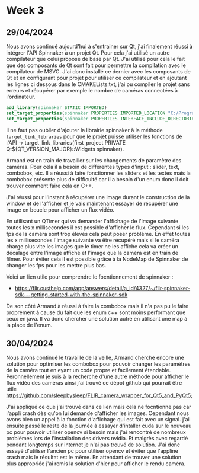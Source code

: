 # Week 3

## 29/04/2024

Nous avons continué aujourd'hui à s'entrainer sur Qt, j'ai finalement réussi à intégrer l'API Spinnaker à un projet Qt. Pour cela j'ai utilisé un autre compilateur que celui proposé de base par Qt. J'ai utilisé pour cela le fait que des composants de Qt sont fait pour permettre la compilation avec le compilateur de MSVC. J'ai donc installé ce dernier avec les composants de Qt et en configurant pour projet pour utiliser ce compilateur et en ajoutant les lignes ci dessous dans le CMAKELists.txt, j'ai pu compiler le projet sans erreurs et récupérer par exemple le nombre de caméras connectées à l'ordinateur.

```cmake
add_library(spinnaker STATIC IMPORTED)
set_target_properties(spinnaker PROPERTIES IMPORTED_LOCATION "C:/Program Files/Teledyne/Spinnaker/lib64/vs2015/Spinnaker_v140.lib")
set_target_properties(spinnaker PROPERTIES INTERFACE_INCLUDE_DIRECTORIES "C:/Program Files/Teledyne/Spinnaker/include")
```

Il ne faut pas oublier d'ajouter la librairie spinnaker à la méthode `target_link_libraries` pour que le projet puisse utiliser les fonctions de l'API -> target_link_libraries(first_project PRIVATE Qt${QT_VERSION_MAJOR}::Widgets spinnaker).

Armand est en train de travailler sur les changements de paramètre des caméras. Pour cela il a besoin de différentes types d'input : slider, text, combobox, etc. Il a réussi à faire fonctionner les sliders et les textes mais la combobox présente plus de difficulté car il a besoin d'un enum donc il doit trouver comment faire cela en C++.

J'ai réussi pour l'instant à récupérer une image durant le construction de la window et de l'afficher et je vais maintenant essayer de récupérer une image en boucle pour afficher un flux vidéo.

En utilisant un QTimer qui va demander l'affichage de l'image suivante toutes les x millisecondes il est possible d'afficher le flux. Cependant si les fps de la caméra sont trop élevés cela peut poser problème. En effet toutes les x millisecondes l'image suivante va être récupéré mais si le caméra charge plus vite les images que le timer ne les affiche cela va créer un décalage entre l'image affiché et l'image que la caméra est en train de filmer. Pour éviter cela il est possible grâce à la NodeMap de Spinnaker de changer les fps pour les mettre plus bas.

Voici un lien utile pour comprendre le focntionnement de spinnaker :

- https://flir.custhelp.com/app/answers/detail/a_id/4327/~/flir-spinnaker-sdk---getting-started-with-the-spinnaker-sdk

De son côté Armand à réussi à faire la combobox mais il n'a pas pu le faire proprement à cause du fait que les enum c++ sont moins performant que ceux en java. Il va donc chercher une solution autre en utilisant une map à la place de l'enum.

## 30/04/2024

Nous avons continué le travaille de la veille, Armand cherche encore une solution pour optimiser les combobox pour pouvoir changer les paramètres de la caméra tout en eyant un code propre et facilement étendable. Peronnellement je suis à la recherche d'une autre méthode pour afficher le flux vidéo des caméras ainsi j'ai trouvé ce dépot github qui pourrait être utile https://github.com/sleepbysleep/FLIR_camera_wrapper_for_Qt5_and_PyQt5;

J'ai appliqué ce que j'ai trouvé dans ce lien mais cela ne focntionne pas car l'appli crash dès qu'on lui demande d'afficher les images. Cependant nous avons bien un appel à la fonction d'affichage qui est fait avec un signal. j'ai ensuite passé le reste de la journée à essayer d'intaller cuda sur le nouveau pc pour pouvoir utiliser opencv si besoin mais j'ai rencontré de nombreux problèmes lors de l'installation des drivers nvidia. Et malgrès avec regardé pendant longtemps sur internet je n'ai pas trouvé de solution. J'ai donc essayé d'utiliser l'ancien pc pour utiliser opencv et éviter que l'appline crash mais le résultat est le même. En attendant de trouver une solution plus appropriée j'ai remis la solution d'hier pour afficher le rendu caméra.